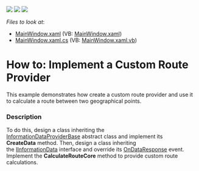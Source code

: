 <!-- default badges list -->
![](https://img.shields.io/endpoint?url=https://codecentral.devexpress.com/api/v1/VersionRange/128571582/16.1.6%2B)
[![](https://img.shields.io/badge/Open_in_DevExpress_Support_Center-FF7200?style=flat-square&logo=DevExpress&logoColor=white)](https://supportcenter.devexpress.com/ticket/details/T516550)
[![](https://img.shields.io/badge/📖_How_to_use_DevExpress_Examples-e9f6fc?style=flat-square)](https://docs.devexpress.com/GeneralInformation/403183)
<!-- default badges end -->
<!-- default file list -->
*Files to look at*:

* [MainWindow.xaml](./CS/CustomRouteProvider/MainWindow.xaml) (VB: [MainWindow.xaml](./VB/CustomRouteProvider/MainWindow.xaml))
* [MainWindow.xaml.cs](./CS/CustomRouteProvider/MainWindow.xaml.cs) (VB: [MainWindow.xaml.vb](./VB/CustomRouteProvider/MainWindow.xaml.vb))
<!-- default file list end -->
# How to: Implement a Custom Route Provider


This example demonstrates how create a custom route provider and use it to calculate a route between two geographical points.


<h3>Description</h3>

To do this, design a class inheriting the&nbsp; <a href="https://documentation.devexpress.com/#WPF/clsDevExpressXpfMapInformationDataProviderBasetopic">InformationDataProviderBase</a>&nbsp;abstract class and implement its <strong>CreateData</strong>&nbsp;method. Then, design a class inheriting the&nbsp;<a href="https://documentation.devexpress.com/#wpf/clsDevExpressXpfMapIInformationDatatopic">IInformationData</a>&nbsp;interface and&nbsp;override&nbsp;its&nbsp;<a href="https://documentation.devexpress.com/#wpf/DevExpressXpfMapIInformationData_OnDataResponsetopic">OnDataResponse</a>&nbsp;event. Implement the <strong>CalculateRouteCore</strong> method to provide custom route calculations.

<br/>


